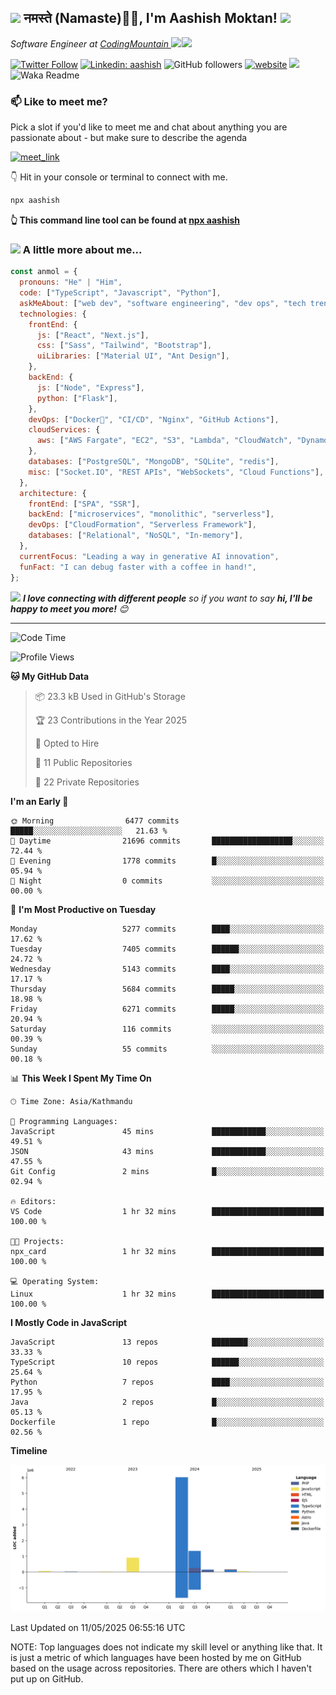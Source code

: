 <h2><img src="https://emojis.slackmojis.com/emojis/images/1531849430/4246/blob-sunglasses.gif?1531849430" width="30"/> नमस्ते (Namaste)🙏🏻, I'm Aashish Moktan! <img src="https://media.giphy.com/media/12oufCB0MyZ1Go/giphy.gif" width="50"></h2>
<img align='right' src="https://i.giphy.com/fmkYSBlJt3XjNF6p9c.webp" width="230">
<p><em>Software Engineer at <a href="https://codingmountain.com">CodingMountain
</a><img src="https://media.giphy.com/media/WUlplcMpOCEmTGBtBW/giphy.gif" width="30">
</em></p>

[![Twitter Follow](https://img.shields.io/twitter/follow/misteranmol?label=AashishMoktan9)](https://x.com/AashishMoktan9)
[![Linkedin: aashish](https://img.shields.io/badge/-aashish-blue?style=flat-square&logo=Linkedin&logoColor=white&link=https://www.linkedin.com/in/anmol-p-singh/)](https://www.linkedin.com/in/aashish-moktan-b65784171/)
![GitHub followers](https://img.shields.io/github/followers/aashish-moktan?label=Follow&style=social)
[![website](https://img.shields.io/badge/Website-46a2f1.svg?&style=flat-square&logo=Google-Chrome&logoColor=white&link=https://aashishmoktan.com.np/)](https://aashishmoktan.com.np/)
![](https://visitor-badge.glitch.me/badge?page_id=anmol098.anmol098)
![Waka Readme](https://github.com/anmol098/anmol098/workflows/Waka%20Readme/badge.svg)

<!-- <a href="https://trendshift.io/developers/2235" target="_blank"><img src="https://trendshift.io/api/badge/developers/2235" alt="anmol098 | Trendshift" style="width: 250px; height: 55px;" width="250" height="55"/></a> -->

### 📫 Like to meet me?

Pick a slot if you'd like to meet me and chat about anything you are passionate about - but make sure to describe the agenda

<a href="https://calendly.com/anmol098/30min" target="_blank"><img width="498" alt="meet_link" src="https://user-images.githubusercontent.com/15426564/144297439-f530f383-e73e-41e0-9914-a9b7d3f432e5.png"></a>

👇 Hit in your console or terminal to connect with me.

```bash
npx aashish
```

**👆 This command line tool can be found at [npx aashish](https://github.com/aashish-moktan/npx_card)**

### <img src="https://media.giphy.com/media/VgCDAzcKvsR6OM0uWg/giphy.gif" width="50"> A little more about me...

```javascript
const anmol = {
  pronouns: "He" | "Him",
  code: ["TypeScript", "Javascript", "Python"],
  askMeAbout: ["web dev", "software engineering", "dev ops", "tech trends"],
  technologies: {
    frontEnd: {
      js: ["React", "Next.js"],
      css: ["Sass", "Tailwind", "Bootstrap"],
      uiLibraries: ["Material UI", "Ant Design"],
    },
    backEnd: {
      js: ["Node", "Express"],
      python: ["Flask"],
    },
    devOps: ["Docker🐳", "CI/CD", "Nginx", "GitHub Actions"],
    cloudServices: {
      aws: ["AWS Fargate", "EC2", "S3", "Lambda", "CloudWatch", "DynamoDB"],
    },
    databases: ["PostgreSQL", "MongoDB", "SQLite", "redis"],
    misc: ["Socket.IO", "REST APIs", "WebSockets", "Cloud Functions"],
  },
  architecture: {
    frontEnd: ["SPA", "SSR"],
    backEnd: ["microservices", "monolithic", "serverless"],
    devOps: ["CloudFormation", "Serverless Framework"],
    databases: ["Relational", "NoSQL", "In-memory"],
  },
  currentFocus: "Leading a way in generative AI innovation",
  funFact: "I can debug faster with a coffee in hand!",
};
```

<img src="https://media.giphy.com/media/LnQjpWaON8nhr21vNW/giphy.gif" width="60"> <em><b>I love connecting with different people</b> so if you want to say <b>hi, I'll be happy to meet you more!</b> 😊</em>

---

<!--START_SECTION:waka-->
![Code Time](http://img.shields.io/badge/Code%20Time-2%20hrs%209%20mins-blue)

![Profile Views](http://img.shields.io/badge/Profile%20Views-65-blue)

**🐱 My GitHub Data** 

> 📦 23.3 kB Used in GitHub's Storage 
 > 
> 🏆 23 Contributions in the Year 2025
 > 
> 💼 Opted to Hire
 > 
> 📜 11 Public Repositories 
 > 
> 🔑 22 Private Repositories 
 > 
**I'm an Early 🐤** 

```text
🌞 Morning                6477 commits        █████░░░░░░░░░░░░░░░░░░░░   21.63 % 
🌆 Daytime                21696 commits       ██████████████████░░░░░░░   72.44 % 
🌃 Evening                1778 commits        █░░░░░░░░░░░░░░░░░░░░░░░░   05.94 % 
🌙 Night                  0 commits           ░░░░░░░░░░░░░░░░░░░░░░░░░   00.00 % 
```
📅 **I'm Most Productive on Tuesday** 

```text
Monday                   5277 commits        ████░░░░░░░░░░░░░░░░░░░░░   17.62 % 
Tuesday                  7405 commits        ██████░░░░░░░░░░░░░░░░░░░   24.72 % 
Wednesday                5143 commits        ████░░░░░░░░░░░░░░░░░░░░░   17.17 % 
Thursday                 5684 commits        █████░░░░░░░░░░░░░░░░░░░░   18.98 % 
Friday                   6271 commits        █████░░░░░░░░░░░░░░░░░░░░   20.94 % 
Saturday                 116 commits         ░░░░░░░░░░░░░░░░░░░░░░░░░   00.39 % 
Sunday                   55 commits          ░░░░░░░░░░░░░░░░░░░░░░░░░   00.18 % 
```


📊 **This Week I Spent My Time On** 

```text
🕑︎ Time Zone: Asia/Kathmandu

💬 Programming Languages: 
JavaScript               45 mins             ████████████░░░░░░░░░░░░░   49.51 % 
JSON                     43 mins             ████████████░░░░░░░░░░░░░   47.55 % 
Git Config               2 mins              █░░░░░░░░░░░░░░░░░░░░░░░░   02.94 % 

🔥 Editors: 
VS Code                  1 hr 32 mins        █████████████████████████   100.00 % 

🐱‍💻 Projects: 
npx_card                 1 hr 32 mins        █████████████████████████   100.00 % 

💻 Operating System: 
Linux                    1 hr 32 mins        █████████████████████████   100.00 % 
```

**I Mostly Code in JavaScript** 

```text
JavaScript               13 repos            ████████░░░░░░░░░░░░░░░░░   33.33 % 
TypeScript               10 repos            ██████░░░░░░░░░░░░░░░░░░░   25.64 % 
Python                   7 repos             ████░░░░░░░░░░░░░░░░░░░░░   17.95 % 
Java                     2 repos             █░░░░░░░░░░░░░░░░░░░░░░░░   05.13 % 
Dockerfile               1 repo              █░░░░░░░░░░░░░░░░░░░░░░░░   02.56 % 
```



**Timeline**

![Lines of Code chart](https://raw.githubusercontent.com/aashish-moktan/aashish-moktan/main/assets/bar_graph.png)


 Last Updated on 11/05/2025 06:55:16 UTC
<!--END_SECTION:waka-->

NOTE: Top languages does not indicate my skill level or anything like that. It is just a metric of which languages have been hosted by me on GitHub based on the usage across repositories. There are others which I haven't put up on GitHub.
